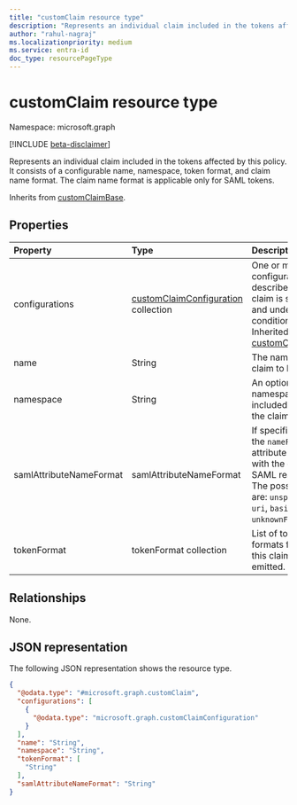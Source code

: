 ```yaml
---
title: "customClaim resource type"
description: "Represents an individual claim included in the tokens affected by this policy."
author: "rahul-nagraj"
ms.localizationpriority: medium
ms.service: entra-id
doc_type: resourcePageType
---
```


# customClaim resource type

Namespace: microsoft.graph

[!INCLUDE [beta-disclaimer](../../includes/beta-disclaimer.md)]

Represents an individual claim included in the tokens affected by this policy. It consists of a configurable name, namespace, token format, and claim name format. The claim name format is applicable only for SAML tokens.

Inherits from [customClaimBase](../resources/customclaimbase.md).

## Properties
|Property|Type|Description|
|:---|:---|:---|
|configurations|[customClaimConfiguration](../resources/customclaimconfiguration.md) collection|One or more configurations that describe how the claim is sourced and under what conditions. Inherited from [customClaimBase](../resources/customclaimbase.md).|
|name|String|The name of the claim to be emitted.|
|namespace|String|An optional namespace to be included as part of the claim name.|
|samlAttributeNameFormat|samlAttributeNameFormat|If specified, it sets the `nameFormat` attribute associated with the claim in the SAML response. The possible values are: `unspecified`, `uri`, `basic`, `unknownFutureValue`.|
|tokenFormat|tokenFormat collection|List of token formats for which this claim should be emitted.|

## Relationships
None.

## JSON representation
The following JSON representation shows the resource type.
<!-- {
  "blockType": "resource",
  "@odata.type": "microsoft.graph.customClaim"
}
-->
``` json
{
  "@odata.type": "#microsoft.graph.customClaim",
  "configurations": [
    {
      "@odata.type": "microsoft.graph.customClaimConfiguration"
    }
  ],
  "name": "String",
  "namespace": "String",
  "tokenFormat": [
    "String"
  ],
  "samlAttributeNameFormat": "String"
}
```
